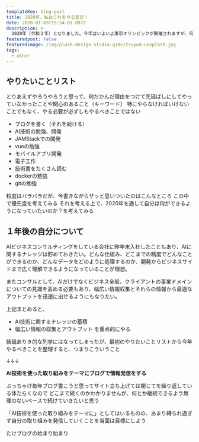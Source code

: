 ```yaml
---
templateKey: blog-post
title: 2020年、私はこれをやる宣言！
date: 2020-01-03T15:54:01.897Z
description: >-
  2020年（令和２年）となりました。今年はいよいよ東京オリンピックが開催されますが、何だか現実味がなくないですか？きっとオリンピックが開催されても周りの熱狂には関せず淡々と過ごしていくのかなぁと今から容易に想像できてしまうのです。そんなメモリアルな１年、何をしようかザッと書きなぐっていきます。
featuredpost: false
featuredimage: /img/plush-design-studio-q10vitrvyum-unsplash.jpg
tags:
  - other
---
```


## やりたいことリスト
とりあえずやろうやろうと思って、何だかんだ理由をつけて先延ばしにしてやっていなかったことや関心のあること（キーワード）
特にやらなければいけないことでもなく、やる必要が必ずしもやるべきことではない

- ブログを書く（それを続ける）
- AI技術の勉強、開発
- JAMStackでの開発
- vueの勉強
- モバイルアプリ開発
- 電子工作
- 技術書をたくさん読む
- dockerの勉強
- gitの勉強

粒度はバラバラだが、今書きながらザッと思いついたのはこんなところ
この中で優先度を考えてみる
それを考える上で、2020年を通して自分は何ができるようになっていたいのか？を考えてみる

## １年後の自分について
AIビジネスコンサルティングをしている会社に昨年末入社したこともあり、AIに関するナレッジは貯めておきたい。どんな仕組み、どこまでの精度でどんなことができるのか、どんなデータをどのように処理するのか、開発からビジネスサイドまで広く理解できるようになっていることが理想。

またコンサルとして、AIだけでなくビジネス全般、クライアントの事業ドメインについての見識を高める必要もあり、幅広い情報収集とそれらの情報から最適なアウトプットを迅速に出せるようにもなりたい。

上記まとめると、
- AI技術に関するナレッジの蓄積
- 幅広い情報の収集とアウトプット
を重点的にやる

結論ありき的な列挙にはなってしまったが、最初のやりたいことリストから今年やるべきことを整理すると、つまりこういうこと

↓↓↓

**AI技術を使った取り組みをテーマにブログで情報発信をする**

ぶっちゃけ毎年ブログ書こうと思ってサイト立ち上げては閉じてを繰り返している体たらくなので
どこまで続くのかわかりませんが、何とか継続できるよう無理のないペースで続けていきたいと思う

「AI技術を使った取り組みをテーマに」としてはいるものの、あまり縛られ過ぎず自分の取り組みを発信していくことを当面は目標にしよう

たけブログの始まり始まり
